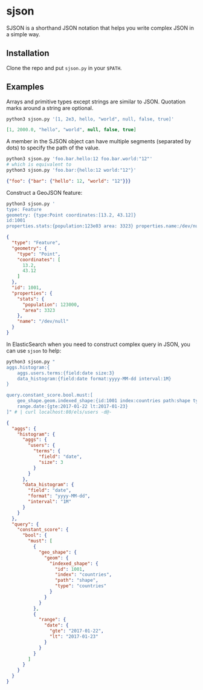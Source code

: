 # sjson

SJSON is a shorthand JSON notation that helps you write complex JSON
in a simple way.

## Installation

Clone the repo and put `sjson.py` in your `$PATH`.

## Examples

Arrays and primitive types except strings are similar to
JSON. Quotation marks around a string are optional.

```sh
python3 sjson.py '[1, 2e3, hello, "world", null, false, true]'
```
```json
[1, 2000.0, "hello", "world", null, false, true]
```

A member in the SJSON object can have multiple segments (separated by
dots) to specify the path of the value.

```sh
python3 sjson.py 'foo.bar.hello:12 foo.bar.world:"12"'
# which is equivalent to
python3 sjson.py 'foo.bar:{hello:12 world:"12"}'
```
```json
{"foo": {"bar": {"hello": 12, "world": "12"}}}
```

Construct a GeoJSON feature:
```sh
python3 sjson.py '
type: Feature
geometry: {type:Point coordinates:[13.2, 43.12]}
id:1001
properties.stats:{population:123e03 area: 3323} properties.name:/dev/null'
```
```json
{
  "type": "Feature",
  "geometry": {
    "type": "Point",
    "coordinates": [
      13.2,
      43.12
    ]
  },
  "id": 1001,
  "properties": {
    "stats": {
      "population": 123000,
      "area": 3323
    },
    "name": "/dev/null"
  }
}
```

In ElasticSearch when you need to construct complex query in JSON, you
can use `sjson` to help:

```sh
python3 sjson.py "
aggs.histogram:{
    aggs.users.terms:{field:date size:3}
    data_histogram:{field:date format:yyyy-MM-dd interval:1M}
}

query.constant_score.bool.must:[
    geo_shape.geom.indexed_shape:{id:1001 index:countries path:shape type:countries},
    range.date:{gte:2017-01-22 lt:2017-01-23}
]" # | curl localhost:80/els/users -d@-
```

```json
{
  "aggs": {
    "histogram": {
      "aggs": {
        "users": {
          "terms": {
            "field": "date",
            "size": 3
          }
        }
      },
      "data_histogram": {
        "field": "date",
        "format": "yyyy-MM-dd",
        "interval": "1M"
      }
    }
  },
  "query": {
    "constant_score": {
      "bool": {
        "must": [
          {
            "geo_shape": {
              "geom": {
                "indexed_shape": {
                  "id": 1001,
                  "index": "countries",
                  "path": "shape",
                  "type": "countries"
                }
              }
            }
          },
          {
            "range": {
              "date": {
                "gte": "2017-01-22",
                "lt": "2017-01-23"
              }
            }
          }
        ]
      }
    }
  }
}
```
